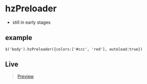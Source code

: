 # hzPreloader
- still in early stages

## example
~~~~
$('body').hzPreloader({colors:['#ccc', 'red'], autoload:true})
~~~~

## Live


>[Preview](https://lionzhunter.github.io/hzPreloader/)
